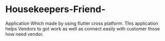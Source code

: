 # Housekeepers-Friend-
Application Which made by using flutter cross platform. This application helps Vendors to got work as well as connect easily with customer those how need vendor. 
